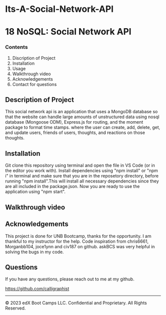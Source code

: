 # Its-A-Social-Network-API

# 18 NoSQL: Social Network API

   

### Contents

1. Discription of Project
2. Installation 
3. Usage
4. Walkthrough video
5. Acknowledgements
6. Contact for questions

## Description of Project
This social network api is an application that uses a MongoDB database so that the website can handle large amounts of unstructured data using nosql database (Mongoose ODM), Express.js for routing, and the moment package to format time stamps. where the user can create, add, delete, get, and update users, friends of users, thoughts, and reactions on those thoughts.

## Installation 

Git clone this repository using terminal and open the file in VS Code (or in the editor you work with). Install dependencies using "npm install" or "npm i" in terminal and make sure that you are in the reposetory directory, before running "npm install".This will install all necessary dependencies since they are all included in the package.json. Now you are ready to use the application using "npm start".

##  Walkthrough video



## Acknowledgements

This project is done for UNB Bootcamp, thanks for the opportunity. I am thankful to my instructor for the help. Code inspiration from chris6661, Morganbb104, joce1ynn and civ187 on github. askBCS was very helpful in solving the bugs in my code. 



## Questions

If you have any questions, please reach out to me at my github.

https://github.com/calligraphist

- - -
© 2023 edX Boot Camps LLC. Confidential and Proprietary. All Rights Reserved.